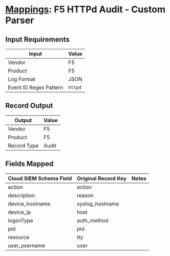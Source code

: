 # [Mappings](README.md): F5 HTTPd Audit - Custom Parser

## Input Requirements

|Input|Value|
|-----|-----|
|Vendor|F5|
|Product|F5|
|Log Format|JSON|
|Event ID Regex Pattern|`httpd`|

## Record Output

|Output|Value|
|------|-----|
|Vendor|F5|
|Product|F5|
|Record Type|Audit|

## Fields Mapped

|Cloud SIEM Schema Field|Original Record Key|Notes|
|-----------------------|-------------------|-----|
|action|action||
|description|reason||
|device_hostname|syslog_hostname||
|device_ip|host||
|logonType|auth_method||
|pid|pid||
|resource|tty||
|user_username|user||

